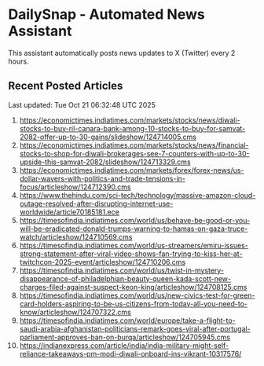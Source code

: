 # DailySnap - Automated News Assistant

This assistant automatically posts news updates to X (Twitter) every 2 hours.

## Recent Posted Articles

Last updated: Tue Oct 21 06:32:48 UTC 2025

1. https://economictimes.indiatimes.com/markets/stocks/news/diwali-stocks-to-buy-ril-canara-bank-among-10-stocks-to-buy-for-samvat-2082-offer-up-to-30-gains/slideshow/124714005.cms
2. https://economictimes.indiatimes.com/markets/stocks/news/financial-stocks-to-shop-for-diwali-brokerages-see-7-counters-with-up-to-30-upside-this-samvat-2082/slideshow/124713329.cms
3. https://economictimes.indiatimes.com/markets/forex/forex-news/us-dollar-wavers-with-politics-and-trade-tensions-in-focus/articleshow/124712390.cms
4. https://www.thehindu.com/sci-tech/technology/massive-amazon-cloud-outage-resolved-after-disrupting-internet-use-worldwide/article70185181.ece
5. https://timesofindia.indiatimes.com/world/us/behave-be-good-or-you-will-be-eradicated-donald-trumps-warning-to-hamas-on-gaza-truce-watch/articleshow/124710569.cms
6. https://timesofindia.indiatimes.com/world/us-streamers/emiru-issues-strong-statement-after-viral-video-shows-fan-trying-to-kiss-her-at-twitchcon-2025-event/articleshow/124710206.cms
7. https://timesofindia.indiatimes.com/world/us/twist-in-mystery-disappearance-of-philadelphian-beauty-queen-kada-scott-new-charges-filed-against-suspect-keon-king/articleshow/124708125.cms
8. https://timesofindia.indiatimes.com/world/us/new-civics-test-for-green-card-holders-aspiring-to-be-us-citizens-from-today-all-you-need-to-know/articleshow/124707322.cms
9. https://timesofindia.indiatimes.com/world/europe/take-a-flight-to-saudi-arabia-afghanistan-politicians-remark-goes-viral-after-portugal-parliament-approves-ban-on-burqa/articleshow/124705945.cms
10. https://indianexpress.com/article/india/india-military-might-self-reliance-takeaways-pm-modi-diwali-onboard-ins-vikrant-10317576/

